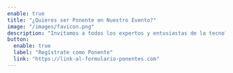 ```yaml
---
enable: true
title: "¿Quieres ser Ponente en Nuestro Evento?"
image: "/images/favicon.png"
description: "Invitamos a todos los expertos y entusiastas de la tecnología libre a compartir sus conocimientos y experiencias en nuestro evento académico. Esta es una oportunidad única para destacar en la comunidad y contribuir al desarrollo de la tecnología libre."
button:
  enable: true
  label: "Regístrate como Ponente"
  link: "https://link-al-formulario-ponentes.com"
---
```

